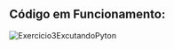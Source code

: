 Código em Funcionamento: 
--------------------------------------------------

![Exercicio3ExcutandoPyton](https://github.com/AntonioNeto504/Aplica-oCadastroCliente_ArquivoCSV_Py/assets/143558933/18deb40d-7024-48f6-b6e6-af6c04cc8ed7)
